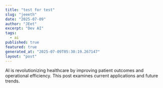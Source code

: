 ```yaml
---
title: "test for test"
slug: "jeeeth"
date: "2025-07-09"
author: "JEet"
excerpt: "Dev AI"
tags:
  - ai
published: true
featured: true
generated_at: "2025-07-09T05:30:19.267147"
layout: "post"
---
```


AI is revolutionizing healthcare by improving patient outcomes and operational efficiency. This post examines current applications and future trends.